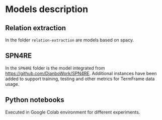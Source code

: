 # Models description

## Relation extraction

In the folder `relation-extraction` are models based on spacy.

## SPN4RE

In the `SPN4RE` folder is the model integrated from https://github.com/DianboWork/SPN4RE. Additional instances have been added to support training, testing and other metrics for TermFrame data usage.

## Python notebooks

Executed in Google Colab environment for different experiments.
